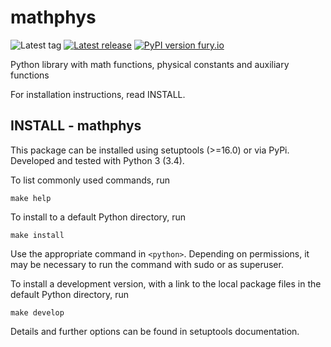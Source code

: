 mathphys
========

![Latest tag](https://img.shields.io/github/tag/lnls-fac/mathphys.svg?style=flat)
[![Latest release](https://img.shields.io/github/release/lnls-fac/mathphys.svg?style=flat)](https://github.com/lnls-fac/mathphys/releases)
[![PyPI version fury.io](https://badge.fury.io/py/mathphys.svg)](https://pypi.python.org/pypi/mathphys/)


Python library with math functions, physical constants and auxiliary functions

For installation instructions, read INSTALL.

INSTALL - mathphys
------------------

This package can be installed using setuptools (>=16.0) or via PyPi. Developed and tested with Python 3 (3.4).

To list commonly used commands, run
```command
make help
```

To install to a default Python directory, run

```command
make install
```

Use the appropriate command in `<python>`. Depending on permissions, it may be
necessary to run the command with sudo or as superuser.

To install a development version, with a link to the local package files in the
default Python directory, run
```command
make develop
```

Details and further options can be found in setuptools documentation.
